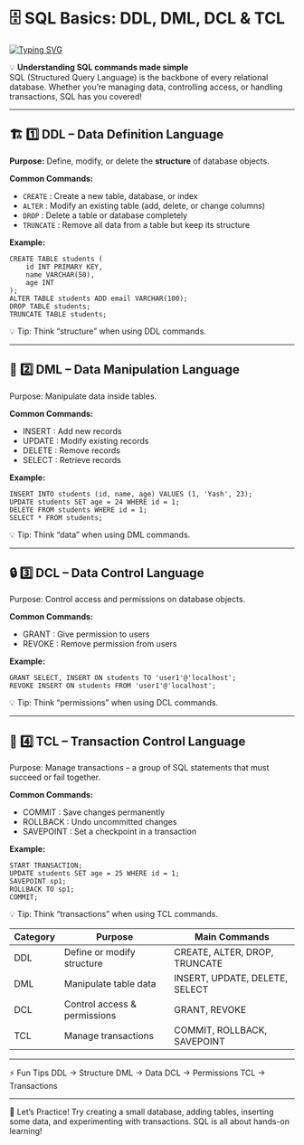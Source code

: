 # 🗄️ SQL Basics: DDL, DML, DCL & TCL  

[![Typing SVG](https://readme-typing-svg.herokuapp.com?size=24&color=00F700&lines=Learn+SQL;Master+DDL+DML+DCL+TCL;Database+Commands+Simplified)](https://git.io/typing-svg)

💡 **Understanding SQL commands made simple**  
SQL (Structured Query Language) is the backbone of every relational database. Whether you’re managing data, controlling access, or handling transactions, SQL has you covered!  

---

## 🏗️ 1️⃣ DDL – Data Definition Language
**Purpose:** Define, modify, or delete the **structure** of database objects.  

**Common Commands:**
- `CREATE` : Create a new table, database, or index  
- `ALTER` : Modify an existing table (add, delete, or change columns)  
- `DROP` : Delete a table or database completely  
- `TRUNCATE` : Remove all data from a table but keep its structure  

**Example:**
```
CREATE TABLE students (
    id INT PRIMARY KEY,
    name VARCHAR(50),
    age INT
);
ALTER TABLE students ADD email VARCHAR(100);
DROP TABLE students;
TRUNCATE TABLE students;
```

💡 Tip: Think “structure” when using DDL commands.


---

## 📝 2️⃣ DML – Data Manipulation Language
Purpose: Manipulate data inside tables.

**Common Commands:**
- INSERT : Add new records
- UPDATE : Modify existing records
- DELETE : Remove records
- SELECT : Retrieve records


**Example:**
```
INSERT INTO students (id, name, age) VALUES (1, 'Yash', 23);
UPDATE students SET age = 24 WHERE id = 1;
DELETE FROM students WHERE id = 1;
SELECT * FROM students;
```

💡 Tip: Think “data” when using DML commands.

---

## 🔒 3️⃣ DCL – Data Control Language
Purpose: Control access and permissions on database objects.

**Common Commands:**
- GRANT : Give permission to users
- REVOKE : Remove permission from users

**Example:**
```
GRANT SELECT, INSERT ON students TO 'user1'@'localhost';
REVOKE INSERT ON students FROM 'user1'@'localhost';
``` 

💡 Tip: Think “permissions” when using DCL commands.

---

## 🔄 4️⃣ TCL – Transaction Control Language
Purpose: Manage transactions – a group of SQL statements that must succeed or fail together.

**Common Commands:**
- COMMIT : Save changes permanently
- ROLLBACK : Undo uncommitted changes
- SAVEPOINT : Set a checkpoint in a transaction

**Example:**
```
START TRANSACTION;
UPDATE students SET age = 25 WHERE id = 1;
SAVEPOINT sp1;
ROLLBACK TO sp1;
COMMIT;
```

💡 Tip: Think “transactions” when using TCL commands.

| Category | Purpose                      | Main Commands                  |
| -------- | ---------------------------- | ------------------------------ |
| DDL      | Define or modify structure   | CREATE, ALTER, DROP, TRUNCATE  |
| DML      | Manipulate table data        | INSERT, UPDATE, DELETE, SELECT |
| DCL      | Control access & permissions | GRANT, REVOKE                  |
| TCL      | Manage transactions          | COMMIT, ROLLBACK, SAVEPOINT    |

----

⚡ Fun Tips
DDL → Structure
DML → Data
DCL → Permissions
TCL → Transactions

---

🌟 Let’s Practice!
Try creating a small database, adding tables, inserting some data, and experimenting with transactions.
SQL is all about hands-on learning!


